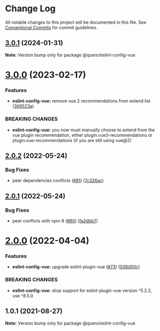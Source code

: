 # Change Log

All notable changes to this project will be documented in this file.
See [Conventional Commits](https://conventionalcommits.org) for commit guidelines.

## [3.0.1](https://github.com/quero-edu/guidelines/compare/@quero/eslint-config-vue@3.0.0...@quero/eslint-config-vue@3.0.1) (2024-01-31)

**Note:** Version bump only for package @quero/eslint-config-vue





# [3.0.0](https://github.com/quero-edu/guidelines/compare/@quero/eslint-config-vue@2.0.2...@quero/eslint-config-vue@3.0.0) (2023-02-17)


### Features

* **eslint-config-vue:** remove vue 2 recommendations from extend list ([306523a](https://github.com/quero-edu/guidelines/commit/306523a4a702884b1ae783203e703082cfbe9649))


### BREAKING CHANGES

* **eslint-config-vue:** you now must manually choose to extend from the vue plugin recommendation, either plugin:vue3-recommendations or plugin:vue-recommendations (if you are still using vue@2)





## [2.0.2](https://github.com/quero-edu/guidelines/compare/@quero/eslint-config-vue@2.0.1...@quero/eslint-config-vue@2.0.2) (2022-05-24)


### Bug Fixes

* peer dependencies conflicts ([#81](https://github.com/quero-edu/guidelines/issues/81)) ([7c326ac](https://github.com/quero-edu/guidelines/commit/7c326ac08a2a5de31bcf9a72b0ec9b8dcccaf2e4))





## [2.0.1](https://github.com/quero-edu/guidelines/compare/@quero/eslint-config-vue@2.0.0...@quero/eslint-config-vue@2.0.1) (2022-05-24)


### Bug Fixes

* peer conflicts with npm 8 ([#80](https://github.com/quero-edu/guidelines/issues/80)) ([fa2dbb7](https://github.com/quero-edu/guidelines/commit/fa2dbb721c78c9ddb15d059865a6a19b60d844e2))





# [2.0.0](https://github.com/quero-edu/guidelines/compare/@quero/eslint-config-vue@1.0.1...@quero/eslint-config-vue@2.0.0) (2022-04-04)


### Features

* **eslint-config-vue:** upgrade eslint-plugin-vue ([#73](https://github.com/quero-edu/guidelines/issues/73)) ([038d00c](https://github.com/quero-edu/guidelines/commit/038d00c50a8ccf3f7c95315aa47a8c28c1a2d6dc))


### BREAKING CHANGES

* **eslint-config-vue:** drop support for eslint-plugin-vue version ^5.2.2, use ^8.5.0





## 1.0.1 (2021-08-27)

**Note:** Version bump only for package @quero/eslint-config-vue
